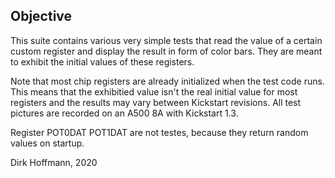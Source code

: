 ## Objective

This suite contains various very simple tests that read the value of a certain custom register and display the result in form of color bars. They are meant to exhibit the initial values of these registers. 

Note that most chip registers are already initialized when the test code runs. This means that the exhibitied value isn't the real initial value for most registers and the results may vary between Kickstart revisions. All test pictures are recorded on an A500 8A with Kickstart 1.3.

Register POT0DAT POT1DAT are not testes, because they return random values on startup.


Dirk Hoffmann, 2020
